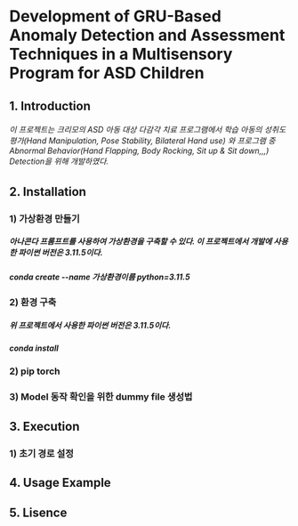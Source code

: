 # Development of GRU-Based Anomaly Detection and Assessment Techniques in a Multisensory Program for ASD Children

## 1. Introduction
###### 이 프로젝트는 크리모의 ASD 아동 대상 다감각 치료 프로그램에서 학습 아동의 성취도 평가(Hand Manipulation, Pose Stability, Bilateral Hand use) 와 프로그램 중 Abnormal Behavior(Hand Flapping, Body Rocking, Sit up & Sit down,,,) Detection을 위해 개발하였다.

## 2. Installation

### 1) 가상환경 만들기

##### 아나콘다 프롬프트를 사용하여 가상환경을 구축할 수 있다. 이 프로젝트에서 개발에 사용한 파이썬 버전은 3.11.5이다.

  ##### conda create --name 가상환경이름 python=3.11.5

### 2) 환경 구축

##### 위 프로젝트에서 사용한 파이썬 버전은 3.11.5이다. 
  ##### conda install 

### 2) pip torch

### 3) Model 동작 확인을 위한 dummy file 생성법

## 3. Execution

### 1) 초기 경로 설정

## 4. Usage Example

## 5. Lisence
